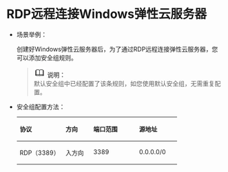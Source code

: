 # RDP远程连接Windows弹性云服务器<a name="ZH-CN_TOPIC_0140323156"></a>

-   场景举例：

    创建好Windows弹性云服务器后，为了通过RDP远程连接弹性云服务器，您可以添加安全组规则。

    >![](public_sys-resources/icon-note.gif) **说明：**   
    >默认安全组中已经配置了该条规则，如您使用默认安全组，无需重复配置。  

-   安全组配置方法：

    <a name="zh-cn_topic_0118534015_table129650323711"></a>
    <table><thead align="left"><tr id="zh-cn_topic_0118534015_row145116433715"><th class="cellrowborder" valign="top" width="28.57%" id="mcps1.1.5.1.1"><p id="zh-cn_topic_0118534015_p165113443717"><a name="zh-cn_topic_0118534015_p165113443717"></a><a name="zh-cn_topic_0118534015_p165113443717"></a>协议</p>
    </th>
    <th class="cellrowborder" valign="top" width="17.349999999999998%" id="mcps1.1.5.1.2"><p id="zh-cn_topic_0118534015_p155113453713"><a name="zh-cn_topic_0118534015_p155113453713"></a><a name="zh-cn_topic_0118534015_p155113453713"></a>方向</p>
    </th>
    <th class="cellrowborder" valign="top" width="28.57%" id="mcps1.1.5.1.3"><p id="zh-cn_topic_0118534015_p155214163719"><a name="zh-cn_topic_0118534015_p155214163719"></a><a name="zh-cn_topic_0118534015_p155214163719"></a>端口范围</p>
    </th>
    <th class="cellrowborder" valign="top" width="25.509999999999998%" id="mcps1.1.5.1.4"><p id="zh-cn_topic_0118534015_p952142371"><a name="zh-cn_topic_0118534015_p952142371"></a><a name="zh-cn_topic_0118534015_p952142371"></a>源地址</p>
    </th>
    </tr>
    </thead>
    <tbody><tr id="zh-cn_topic_0118534015_row18528416375"><td class="cellrowborder" valign="top" width="28.57%" headers="mcps1.1.5.1.1 "><p id="zh-cn_topic_0118534015_p452446375"><a name="zh-cn_topic_0118534015_p452446375"></a><a name="zh-cn_topic_0118534015_p452446375"></a>RDP（3389）</p>
    </td>
    <td class="cellrowborder" valign="top" width="17.349999999999998%" headers="mcps1.1.5.1.2 "><p id="zh-cn_topic_0118534015_p8521445370"><a name="zh-cn_topic_0118534015_p8521445370"></a><a name="zh-cn_topic_0118534015_p8521445370"></a>入方向</p>
    </td>
    <td class="cellrowborder" valign="top" width="28.57%" headers="mcps1.1.5.1.3 "><p id="zh-cn_topic_0118534015_p125215413371"><a name="zh-cn_topic_0118534015_p125215413371"></a><a name="zh-cn_topic_0118534015_p125215413371"></a>3389</p>
    </td>
    <td class="cellrowborder" valign="top" width="25.509999999999998%" headers="mcps1.1.5.1.4 "><p id="zh-cn_topic_0118534015_p155219414376"><a name="zh-cn_topic_0118534015_p155219414376"></a><a name="zh-cn_topic_0118534015_p155219414376"></a>0.0.0.0/0</p>
    </td>
    </tr>
    </tbody>
    </table>



